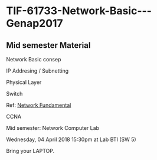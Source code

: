 # TIF-61733-Network-Basic---Genap2017

## Mid semester Material

Network Basic consep

IP Addresing / Subnetting

Physical Layer 

Switch 


Ref:
[Network Fundamental](https://github.com/bana-handaga/TIF-61733-Network-Basic---Genap2017)

CCNA

Mid semester: Network Computer Lab 

Wednesday, 04 April 2018   15:30pm at  Lab BTI (SW 5)

Bring your LAPTOP.


